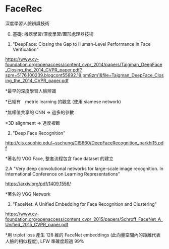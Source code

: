 # FaceRec

深度學習人臉辨識技術

0. 基礎: 機器學習/深度學習/圖形處理器技術

1. "DeepFace: Closing the Gap to Human-Level Performance in Face Verification"

https://www.cv-foundation.org/openaccess/content_cvpr_2014/papers/Taigman_DeepFace_Closing_the_2014_CVPR_paper.pdf?spm=5176.100239.blogcont55892.18.pm8zm1&file=Taigman_DeepFace_Closing_the_2014_CVPR_paper.pdf

*最早的深度學習人臉辨識

*已經有　metric learning 的觀念 (使用 siamese network)

*無權值共享的 CNN => 過多的參數

*3D alignment => 過度複雜


2. "Deep Face Recognition" 

http://cis.csuohio.edu/~sschung/CIS660/DeepFaceRecognition_parkhi15.pdf

*著名的 VGG Face, 整套流程包含 face dataset 的建立

2.A "Very deep convolutional networks for large-scale image recognition. In International Conference on Learning Representations"

https://arxiv.org/pdf/1409.1556/

*著名的 VGG Network


3. "FaceNet: A Unified Embedding for Face Recognition and Clustering"

https://www.cv-foundation.org/openaccess/content_cvpr_2015/papers/Schroff_FaceNet_A_Unified_2015_CVPR_paper.pdf

*用 triplet loss 產生 128 維的 FaceNet embeddings (此向量空間內的距離代表人臉的相似程度), LFW 準確度超過 99%
 
